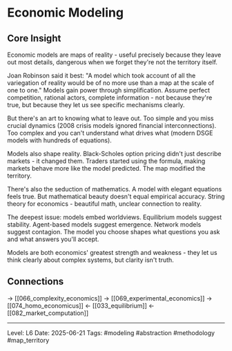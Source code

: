 # Economic Modeling

## Core Insight
Economic models are maps of reality - useful precisely because they leave out most details, dangerous when we forget they're not the territory itself.

Joan Robinson said it best: "A model which took account of all the variegation of reality would be of no more use than a map at the scale of one to one." Models gain power through simplification. Assume perfect competition, rational actors, complete information - not because they're true, but because they let us see specific mechanisms clearly.

But there's an art to knowing what to leave out. Too simple and you miss crucial dynamics (2008 crisis models ignored financial interconnections). Too complex and you can't understand what drives what (modern DSGE models with hundreds of equations).

Models also shape reality. Black-Scholes option pricing didn't just describe markets - it changed them. Traders started using the formula, making markets behave more like the model predicted. The map modified the territory.

There's also the seduction of mathematics. A model with elegant equations feels true. But mathematical beauty doesn't equal empirical accuracy. String theory for economics - beautiful math, unclear connection to reality.

The deepest issue: models embed worldviews. Equilibrium models suggest stability. Agent-based models suggest emergence. Network models suggest contagion. The model you choose shapes what questions you ask and what answers you'll accept.

Models are both economics' greatest strength and weakness - they let us think clearly about complex systems, but clarity isn't truth.

## Connections
→ [[066_complexity_economics]]
→ [[069_experimental_economics]]
→ [[074_homo_economicus]]
← [[033_equilibrium]]
← [[082_market_computation]]

---
Level: L6
Date: 2025-06-21
Tags: #modeling #abstraction #methodology #map_territory